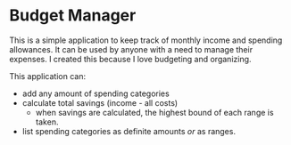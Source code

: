 # Budget Manager

This is a simple application to keep track of monthly income and spending allowances. It can be used by
anyone with a need to manage their expenses. I created this because I love budgeting and organizing.

This application can:
- add any amount of spending categories
- calculate total savings (income - all costs)
  - when savings are calculated, the highest bound of each range is taken.
- list spending categories as definite amounts *or* as ranges.
